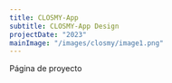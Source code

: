 ```yaml
---
title: CLOSMY-App
subtitle: CLOSMY-App Design
projectDate: "2023"
mainImage: "/images/closmy/image1.png"
---
```

Página de proyecto